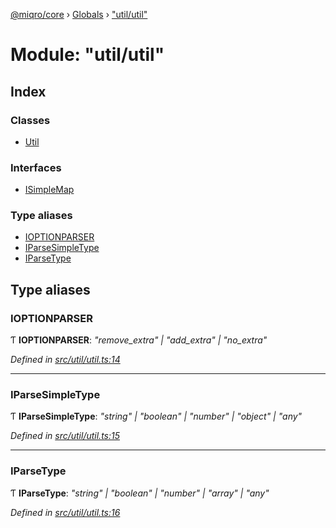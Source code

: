 [@miqro/core](../README.md) › [Globals](../globals.md) › ["util/util"](_util_util_.md)

# Module: "util/util"

## Index

### Classes

* [Util](../classes/_util_util_.util.md)

### Interfaces

* [ISimpleMap](../interfaces/_util_util_.isimplemap.md)

### Type aliases

* [IOPTIONPARSER](_util_util_.md#ioptionparser)
* [IParseSimpleType](_util_util_.md#iparsesimpletype)
* [IParseType](_util_util_.md#iparsetype)

## Type aliases

###  IOPTIONPARSER

Ƭ **IOPTIONPARSER**: *"remove_extra" | "add_extra" | "no_extra"*

*Defined in [src/util/util.ts:14](https://github.com/claukers/miqro-core/blob/05bc2b3/src/util/util.ts#L14)*

___

###  IParseSimpleType

Ƭ **IParseSimpleType**: *"string" | "boolean" | "number" | "object" | "any"*

*Defined in [src/util/util.ts:15](https://github.com/claukers/miqro-core/blob/05bc2b3/src/util/util.ts#L15)*

___

###  IParseType

Ƭ **IParseType**: *"string" | "boolean" | "number" | "array" | "any"*

*Defined in [src/util/util.ts:16](https://github.com/claukers/miqro-core/blob/05bc2b3/src/util/util.ts#L16)*
